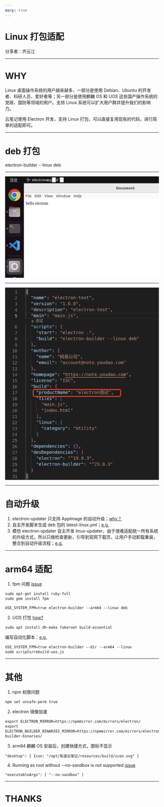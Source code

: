 ```yaml
---
marp: true
---
```


# Linux 打包适配

分享者：齐云江

---

# WHY

Linux 桌面操作系统的用户越来越多，一部分是使用 Debian、Ubuntu 的开发者、科研人员、爱好者等；另一部分是使用麒麟 OS 和 UOS 这些国产操作系统的党政、国防等领域的用户。支持 Linux 系统可以扩大用户群并提升我们的影响力。

云笔记使用 Electron 开发，支持 Linux 打包，可以直接复用现有的代码，进行简单的适配即可。

---

# deb 打包

electron-builder --linux deb

---

![](./title-icon.jpg)

---

![](./title-icon-code.jpg)

---

# 自动升级

1. electron-updater 只支持 AppImage 的自动升级；[why？](https://stackoverflow.com/a/38137655)
2. 自主开发脚本生成 deb 包的 latest-linux.yml；[e.g.](https://g.hz.netease.com/cowork/web/ynote/ynote-desktop/-/blob/develop/scripts/updateinfo-deb.js)
3. 模仿 electron-updater 自主开发 linux-updater，由于很难适配统一所有系统的升级方式，所以只做检查更新，引导到官网下载页，让用户手动卸载重装，整合到自动升级流程；[e.g.](https://g.hz.netease.com/cowork/web/ynote/ynote-desktop/-/blob/develop/src/shared/linux-updater.ts)

---

# arm64 适配

1. fpm 问题 [issue](https://github.com/electron-userland/electron-builder/issues/5154)

```
sudo apt-get install ruby-full
sudo gem install fpm
```

```
USE_SYSTEM_FPM=true electron-builder --arm64 --linux deb
```

2. UOS 打包 [how?](https://www.vvave.net/archives/how-to-build-a-debian-series-distros-installation-package.html)

```
sudo apt install dh-make fakeroot build-essential
```

编写自动化脚本：[e.g.](https://g.hz.netease.com/cowork/web/ynote/ynote-desktop/-/blob/develop/scripts/rebuild-uos.js)

```
USE_SYSTEM_FPM=true electron-builder --dir --arm64 --linux
node scripts/rebuild-uos.js
```

---

# 其他

1. npm 权限问题

```
npm set unsafe-perm true
```

2. electron 镜像加速

```
export ELECTRON_MIRROR=https://npmmirror.com/mirrors/electron/
export ELECTRON_BUILDER_BINARIES_MIRROR=https://npmmirror.com/mirrors/electron-builder-binaries/
```

3. arm64 麒麟 OS 安装后，创建快捷方式，图标不显示

```
"desktop": { Icon: "/opt/有道云笔记/resources/build/icon.svg" }
```

4. Running as root without --no-sandbox is not supported [issue](https://stackoverflow.com/a/60471688)

```
"executableArgs": [ "--no-sandbox" ]
```

<!-- --- -->

<!-- # 总结

Electron 打包过程中还遇到过很多很多的问题，通过不断去 Google、去 Github 上搜 issue，看源码，冷静分析和耐心尝试之后，一定可以找到那个最适合的答案。 -->

---

# THANKS
